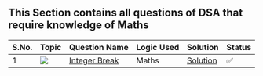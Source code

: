 ## This Section contains all questions of DSA that require knowledge of Maths

S.No. | Topic | Question Name | Logic Used | Solution | Status |
------|---------------|------------|-------|------|------|
1 | ![](https://img.shields.io/badge/DP-f0772b?style=for-the-badge&logo=array&logoColor=black) | [Integer Break](https://leetcode.com/problems/integer-break/description/) | Maths | [Solution](https://github.com/Vishal48-21/DSA_practise/blob/main/Maths/majority-element-ii.cpp) | ✅ |



